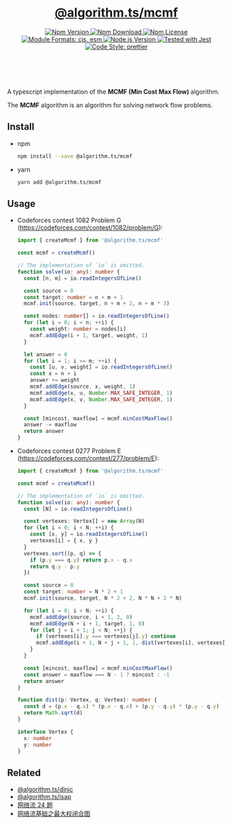 <header>
  <h1 align="center">
    <a href="https://github.com/guanghechen/algorithm.ts/tree/main/packages/mcmf#readme">@algorithm.ts/mcmf</a>
  </h1>
  <div align="center">
    <a href="https://www.npmjs.com/package/@algorithm.ts/mcmf">
      <img
        alt="Npm Version"
        src="https://img.shields.io/npm/v/@algorithm.ts/mcmf.svg"
      />
    </a>
    <a href="https://www.npmjs.com/package/@algorithm.ts/mcmf">
      <img
        alt="Npm Download"
        src="https://img.shields.io/npm/dm/@algorithm.ts/mcmf.svg"
      />
    </a>
    <a href="https://www.npmjs.com/package/@algorithm.ts/mcmf">
      <img
        alt="Npm License"
        src="https://img.shields.io/npm/l/@algorithm.ts/mcmf.svg"
      />
    </a>
    <a href="#install">
      <img
        alt="Module Formats: cjs, esm"
        src="https://img.shields.io/badge/module_formats-cjs%2C%20esm-green.svg"
      />
    </a>
    <a href="https://github.com/nodejs/node">
      <img
        alt="Node.js Version"
        src="https://img.shields.io/node/v/@algorithm.ts/mcmf"
      />
    </a>
    <a href="https://github.com/facebook/jest">
      <img
        alt="Tested with Jest"
        src="https://img.shields.io/badge/tested_with-jest-9c465e.svg"
      />
    </a>
    <a href="https://github.com/prettier/prettier">
      <img
        alt="Code Style: prettier"
        src="https://img.shields.io/badge/code_style-prettier-ff69b4.svg?style=flat-square"
      />
    </a>
  </div>
</header>
<br/>

A typescript implementation of the **MCMF (Min Cost Max Flow)** algorithm.

The **MCMF** algorithm is an algorithm for solving network flow problems.


## Install

* npm

  ```bash
  npm install --save @algorithm.ts/mcmf
  ```

* yarn

  ```bash
  yarn add @algorithm.ts/mcmf
  ```

## Usage

* Codeforces contest 1082 Problem G (https://codeforces.com/contest/1082/problem/G):

  ```typescript
  import { createMcmf } from '@algorithm.ts/mcmf'

  const mcmf = createMcmf()

  // The implementation of `io` is omitted.
  function solve(io: any): number {
    const [n, m] = io.readIntegersOfLine()

    const source = 0
    const target: number = n + m + 1
    mcmf.init(source, target, n + m + 2, n + m * 3)

    const nodes: number[] = io.readIntegersOfLine()
    for (let i = 0; i < n; ++i) {
      const weight: number = nodes[i]
      mcmf.addEdge(i + 1, target, weight, 1)
    }

    let answer = 0
    for (let i = 1; i <= m; ++i) {
      const [u, v, weight] = io.readIntegersOfLine()
      const x = n + i
      answer += weight
      mcmf.addEdge(source, x, weight, 1)
      mcmf.addEdge(x, u, Number.MAX_SAFE_INTEGER, 1)
      mcmf.addEdge(x, v, Number.MAX_SAFE_INTEGER, 1)
    }

    const [mincost, maxflow] = mcmf.minCostMaxFlow()
    answer -= maxflow
    return answer
  }
  ```

* Codeforces contest 0277 Problem E (https://codeforces.com/contest/277/problem/E):

  ```typescript
  import { createMcmf } from '@algorithm.ts/mcmf'

  const mcmf = createMcmf()

  // The implementation of `io` is omitted.
  function solve(io: any): number {
    const [N] = io.readIntegersOfLine()

    const vertexes: Vertex[] = new Array(N)
    for (let i = 0; i < N; ++i) {
      const [x, y] = io.readIntegersOfLine()
      vertexes[i] = { x, y }
    }
    vertexes.sort((p, q) => {
      if (p.y === q.y) return p.x - q.x
      return q.y - p.y
    })

    const source = 0
    const target: number = N * 2 + 1
    mcmf.init(source, target, N * 2 + 2, N * N + 2 * N)

    for (let i = 0; i < N; ++i) {
      mcmf.addEdge(source, i + 1, 2, 0)
      mcmf.addEdge(N + i + 1, target, 1, 0)
      for (let j = i + 1; j < N; ++j) {
        if (vertexes[i].y === vertexes[j].y) continue
        mcmf.addEdge(i + 1, N + j + 1, 1, dist(vertexes[i], vertexes[j]))
      }
    }

    const [mincost, maxflow] = mcmf.minCostMaxFlow()
    const answer = maxflow === N - 1 ? mincost : -1
    return answer
  }

  function dist(p: Vertex, q: Vertex): number {
    const d = (p.x - q.x) * (p.x - q.x) + (p.y - q.y) * (p.y - q.y)
    return Math.sqrt(d)
  }

  interface Vertex {
    x: number
    y: number
  }
  ```

## Related


* [@algorithm.ts/dinic](https://github.com/guanghechen/algorithm.ts/tree/main/packages/dinic)
* [@algorithm.ts/isap](https://github.com/guanghechen/algorithm.ts/tree/main/packages/isap)
* [网络流 24 题](https://me.guanghechen.com/post/algorithm/graph/network-flow/24-problems/)
* [网络流基础之最大权闭合图](https://me.guanghechen.com/post/algorithm/graph/network-flow/%E6%9C%80%E5%A4%A7%E6%9D%83%E9%97%AD%E5%90%88%E5%9B%BE/)


[homepage]: https://github.com/guanghechen/algorithm.ts/tree/main/packages/mcmf#readme
